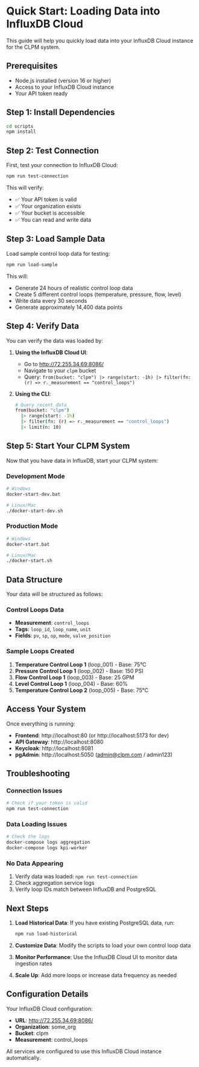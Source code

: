 # Quick Start: Loading Data into InfluxDB Cloud

This guide will help you quickly load data into your InfluxDB Cloud instance for the CLPM system.

## Prerequisites

- Node.js installed (version 16 or higher)
- Access to your InfluxDB Cloud instance
- Your API token ready

## Step 1: Install Dependencies

```bash
cd scripts
npm install
```

## Step 2: Test Connection

First, test your connection to InfluxDB Cloud:

```bash
npm run test-connection
```

This will verify:
- ✅ Your API token is valid
- ✅ Your organization exists
- ✅ Your bucket is accessible
- ✅ You can read and write data

## Step 3: Load Sample Data

Load sample control loop data for testing:

```bash
npm run load-sample
```

This will:
- Generate 24 hours of realistic control loop data
- Create 5 different control loops (temperature, pressure, flow, level)
- Write data every 30 seconds
- Generate approximately 14,400 data points

## Step 4: Verify Data

You can verify the data was loaded by:

1. **Using the InfluxDB Cloud UI**:
   - Go to http://72.255.34.69:8086/
   - Navigate to your `clpm` bucket
   - Query: `from(bucket: "clpm") |> range(start: -1h) |> filter(fn: (r) => r._measurement == "control_loops")`

2. **Using the CLI**:
   ```bash
   # Query recent data
   from(bucket: "clpm")
     |> range(start: -1h)
     |> filter(fn: (r) => r._measurement == "control_loops")
     |> limit(n: 10)
   ```

## Step 5: Start Your CLPM System

Now that you have data in InfluxDB, start your CLPM system:

### Development Mode
```bash
# Windows
docker-start-dev.bat

# Linux/Mac
./docker-start-dev.sh
```

### Production Mode
```bash
# Windows
docker-start.bat

# Linux/Mac
./docker-start.sh
```

## Data Structure

Your data will be structured as follows:

### Control Loops Data
- **Measurement**: `control_loops`
- **Tags**: `loop_id`, `loop_name`, `unit`
- **Fields**: `pv`, `sp`, `op`, `mode`, `valve_position`

### Sample Loops Created
1. **Temperature Control Loop 1** (loop_001) - Base: 75°C
2. **Pressure Control Loop 1** (loop_002) - Base: 150 PSI
3. **Flow Control Loop 1** (loop_003) - Base: 25 GPM
4. **Level Control Loop 1** (loop_004) - Base: 60%
5. **Temperature Control Loop 2** (loop_005) - Base: 75°C

## Access Your System

Once everything is running:

- **Frontend**: http://localhost:80 (or http://localhost:5173 for dev)
- **API Gateway**: http://localhost:8080
- **Keycloak**: http://localhost:8081
- **pgAdmin**: http://localhost:5050 (admin@clpm.com / admin123)

## Troubleshooting

### Connection Issues
```bash
# Check if your token is valid
npm run test-connection
```

### Data Loading Issues
```bash
# Check the logs
docker-compose logs aggregation
docker-compose logs kpi-worker
```

### No Data Appearing
1. Verify data was loaded: `npm run test-connection`
2. Check aggregation service logs
3. Verify loop IDs match between InfluxDB and PostgreSQL

## Next Steps

1. **Load Historical Data**: If you have existing PostgreSQL data, run:
   ```bash
   npm run load-historical
   ```

2. **Customize Data**: Modify the scripts to load your own control loop data

3. **Monitor Performance**: Use the InfluxDB Cloud UI to monitor data ingestion rates

4. **Scale Up**: Add more loops or increase data frequency as needed

## Configuration Details

Your InfluxDB Cloud configuration:
- **URL**: http://72.255.34.69:8086/
- **Organization**: some_org
- **Bucket**: clpm
- **Measurement**: control_loops

All services are configured to use this InfluxDB Cloud instance automatically.
